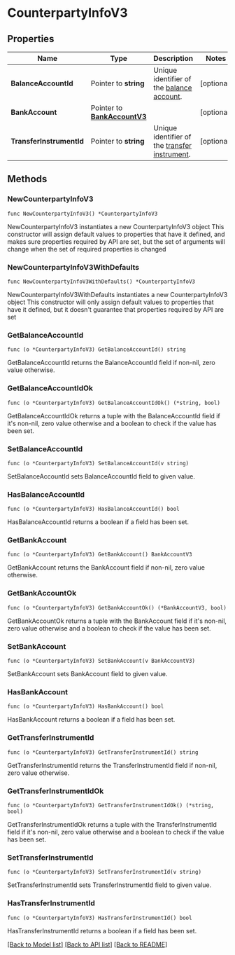 # CounterpartyInfoV3

## Properties

Name | Type | Description | Notes
------------ | ------------- | ------------- | -------------
**BalanceAccountId** | Pointer to **string** | Unique identifier of the [balance account](https://docs.adyen.com/api-explorer/#/balanceplatform/latest/post/balanceAccounts__resParam_id). | [optional] 
**BankAccount** | Pointer to [**BankAccountV3**](BankAccountV3.md) |  | [optional] 
**TransferInstrumentId** | Pointer to **string** | Unique identifier of the [transfer instrument](https://docs.adyen.com/api-explorer/#/legalentity/latest/post/transferInstruments__resParam_id). | [optional] 

## Methods

### NewCounterpartyInfoV3

`func NewCounterpartyInfoV3() *CounterpartyInfoV3`

NewCounterpartyInfoV3 instantiates a new CounterpartyInfoV3 object
This constructor will assign default values to properties that have it defined,
and makes sure properties required by API are set, but the set of arguments
will change when the set of required properties is changed

### NewCounterpartyInfoV3WithDefaults

`func NewCounterpartyInfoV3WithDefaults() *CounterpartyInfoV3`

NewCounterpartyInfoV3WithDefaults instantiates a new CounterpartyInfoV3 object
This constructor will only assign default values to properties that have it defined,
but it doesn't guarantee that properties required by API are set

### GetBalanceAccountId

`func (o *CounterpartyInfoV3) GetBalanceAccountId() string`

GetBalanceAccountId returns the BalanceAccountId field if non-nil, zero value otherwise.

### GetBalanceAccountIdOk

`func (o *CounterpartyInfoV3) GetBalanceAccountIdOk() (*string, bool)`

GetBalanceAccountIdOk returns a tuple with the BalanceAccountId field if it's non-nil, zero value otherwise
and a boolean to check if the value has been set.

### SetBalanceAccountId

`func (o *CounterpartyInfoV3) SetBalanceAccountId(v string)`

SetBalanceAccountId sets BalanceAccountId field to given value.

### HasBalanceAccountId

`func (o *CounterpartyInfoV3) HasBalanceAccountId() bool`

HasBalanceAccountId returns a boolean if a field has been set.

### GetBankAccount

`func (o *CounterpartyInfoV3) GetBankAccount() BankAccountV3`

GetBankAccount returns the BankAccount field if non-nil, zero value otherwise.

### GetBankAccountOk

`func (o *CounterpartyInfoV3) GetBankAccountOk() (*BankAccountV3, bool)`

GetBankAccountOk returns a tuple with the BankAccount field if it's non-nil, zero value otherwise
and a boolean to check if the value has been set.

### SetBankAccount

`func (o *CounterpartyInfoV3) SetBankAccount(v BankAccountV3)`

SetBankAccount sets BankAccount field to given value.

### HasBankAccount

`func (o *CounterpartyInfoV3) HasBankAccount() bool`

HasBankAccount returns a boolean if a field has been set.

### GetTransferInstrumentId

`func (o *CounterpartyInfoV3) GetTransferInstrumentId() string`

GetTransferInstrumentId returns the TransferInstrumentId field if non-nil, zero value otherwise.

### GetTransferInstrumentIdOk

`func (o *CounterpartyInfoV3) GetTransferInstrumentIdOk() (*string, bool)`

GetTransferInstrumentIdOk returns a tuple with the TransferInstrumentId field if it's non-nil, zero value otherwise
and a boolean to check if the value has been set.

### SetTransferInstrumentId

`func (o *CounterpartyInfoV3) SetTransferInstrumentId(v string)`

SetTransferInstrumentId sets TransferInstrumentId field to given value.

### HasTransferInstrumentId

`func (o *CounterpartyInfoV3) HasTransferInstrumentId() bool`

HasTransferInstrumentId returns a boolean if a field has been set.


[[Back to Model list]](../README.md#documentation-for-models) [[Back to API list]](../README.md#documentation-for-api-endpoints) [[Back to README]](../README.md)


